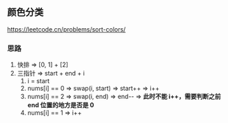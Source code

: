 ## 颜色分类

<https://leetcode.cn/problems/sort-colors/>

### 思路

1. 快排 => [0, 1] + [2]
2. 三指针 => start + end + i
    1. i = start
    2. nums[i] == 0 => swap(i, start) => start++ => i++
    3. nums[i] == 2 => swap(i, end) => end-- => **此时不能 i++，需要判断之前 end 位置的地方是否是 0**
    4. nums[i] == 1 => i++
